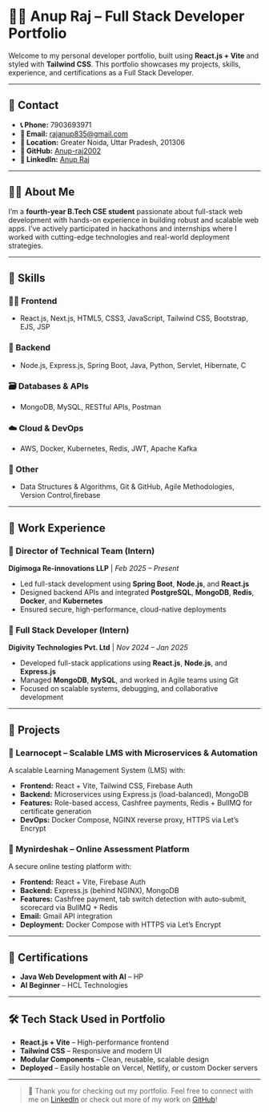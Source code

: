 # 👨‍💻 Anup Raj – Full Stack Developer Portfolio

Welcome to my personal developer portfolio, built using **React.js + Vite** and styled with **Tailwind CSS**. This portfolio showcases my projects, skills, experience, and certifications as a Full Stack Developer.

---

## 📇 Contact

- **📞 Phone:** 7903693971  
- **📧 Email:** [rajanup835@gmail.com](mailto:rajanup835@gmail.com)  
- **📍 Location:** Greater Noida, Uttar Pradesh, 201306  
- **🔗 GitHub:** [Anup-raj2002](https://github.com/Anup-raj2002)  
- **🔗 LinkedIn:** [Anup Raj](https://www.linkedin.com/in/anup-raj-10b8b3298)  

---

## 🧑‍🎓 About Me

I’m a **fourth-year B.Tech CSE student** passionate about full-stack web development with hands-on experience in building robust and scalable web apps. I’ve actively participated in hackathons and internships where I worked with cutting-edge technologies and real-world deployment strategies.

---

## 🧠 Skills

### 👨‍💻 Frontend
- React.js, Next.js, HTML5, CSS3, JavaScript, Tailwind CSS, Bootstrap, EJS, JSP

### 🔧 Backend
- Node.js, Express.js, Spring Boot, Java, Python, Servlet, Hibernate, C

### 🗃️ Databases & APIs
- MongoDB, MySQL, RESTful APIs, Postman

### ☁️ Cloud & DevOps
- AWS, Docker, Kubernetes, Redis, JWT, Apache Kafka

### 🧩 Other
- Data Structures & Algorithms, Git & GitHub, Agile Methodologies, Version Control,firebase

---

## 💼 Work Experience

### 🔹 Director of Technical Team (Intern)  
**Digimoga Re-innovations LLP** | *Feb 2025 – Present*
- Led full-stack development using **Spring Boot**, **Node.js**, and **React.js**
- Designed backend APIs and integrated **PostgreSQL**, **MongoDB**, **Redis**, **Docker**, and **Kubernetes**
- Ensured secure, high-performance, cloud-native deployments

### 🔹 Full Stack Developer (Intern)  
**Digivity Technologies Pvt. Ltd** | *Nov 2024 – Jan 2025*
- Developed full-stack applications using **React.js**, **Node.js**, and **Express.js**
- Managed **MongoDB**, **MySQL**, and worked in Agile teams using Git
- Focused on scalable systems, debugging, and collaborative development

---

## 🚀 Projects

### 📘 Learnocept – Scalable LMS with Microservices & Automation  
A scalable Learning Management System (LMS) with:

- **Frontend:** React + Vite, Tailwind CSS, Firebase Auth  
- **Backend:** Microservices using Express.js (load-balanced), MongoDB  
- **Features:** Role-based access, Cashfree payments, Redis + BullMQ for certificate generation  
- **DevOps:** Docker Compose, NGINX reverse proxy, HTTPS via Let’s Encrypt

### 🧪 Mynirdeshak – Online Assessment Platform  
A secure online testing platform with:

- **Frontend:** React + Vite, Firebase Auth  
- **Backend:** Express.js (behind NGINX), MongoDB  
- **Features:** Cashfree payment, tab switch detection with auto-submit, scorecard via BullMQ + Redis  
- **Email:** Gmail API integration  
- **Deployment:** Docker Compose with HTTPS via Let’s Encrypt

---

## 📜 Certifications

- **Java Web Development with AI** – HP  
- **AI Beginner** – HCL Technologies  

---

## 🛠 Tech Stack Used in Portfolio

- **React.js + Vite** – High-performance frontend
- **Tailwind CSS** – Responsive and modern UI
- **Modular Components** – Clean, reusable, scalable design
- **Deployed** – Easily hostable on Vercel, Netlify, or custom Docker servers

---

> 🔗 Thank you for checking out my portfolio. Feel free to connect with me on [LinkedIn](https://www.linkedin.com/in/anup-raj-10b8b3298) or check out more of my work on [GitHub](https://github.com/Anup-raj2002)!
